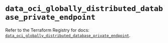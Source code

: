 # `data_oci_globally_distributed_database_private_endpoint`

Refer to the Terraform Registry for docs: [`data_oci_globally_distributed_database_private_endpoint`](https://registry.terraform.io/providers/oracle/oci/7.19.0/docs/data-sources/globally_distributed_database_private_endpoint).
